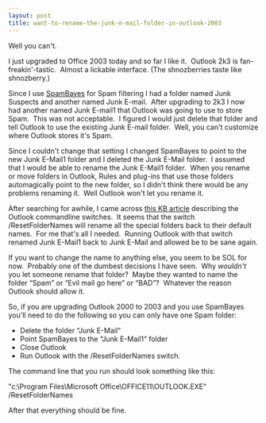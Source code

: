 ```yaml
---
layout: post
title: want-to-rename-the-junk-e-mail-folder-in-outlook-2003
---
```

Well you can't.

I just upgraded to Office 2003 today and so far I like it.  Outlook 2k3
is fan-freakin'-tastic.  Almost a lickable interface. (The shnozberries
taste like shnozberry.)

Since I use
[SpamBayes](http://blogs.geekdojo.net/ryan/posts/219.aspx) for Spam
filtering I had a folder named Junk Suspects and another named Junk
E-mail.  After upgrading to 2k3 I now had another named Junk E-mail1
that Outlook was going to use to store Spam.  This was not acceptable. 
I figured I would just delete that folder and tell Outlook to use the
existing Junk E-mail folder.  Well, you can't customize where Outlook
stores it's Spam.

Since I couldn't change that setting I changed SpamBayes to point to the
new Junk E-Mail1 folder and I deleted the Junk E-Mail folder.  I assumed
that I would be able to rename the Junk E-Mail1 folder.  When you rename
or move folders in Outlook, Rules and plug-ins that use those folders
automagically point to the new folder, so I didn't think there would be
any problems renaming it.  Well Outlook won't let you rename it.

After searching for awhile, I came across [this KB
article](http://support.microsoft.com/default.aspx?scid=kb;en-us;296192)
describing the Outlook commandline switches.  It seems that the switch
/ResetFolderNames will rename all the special folders back to their
default names.  For me that's all I needed.  Running Outlook with that
switch renamed Junk E-Mail1 back to Junk E-Mail and allowed be to be
sane again.

If you want to change the name to anything else, you seem to be SOL for
now.  Probably one of the dumbest decisions I have seen.  Why *wouldn't*
you let someone rename that folder?  Maybe they wanted to name the
folder “Spam” or “Evil mail go here” or “BAD”?  Whatever the reason
Outlook should allow it.

So, if you are upgrading Outlook 2000 to 2003 and you use SpamBayes
you'll need to do the following so you can only have one Spam folder:

-   Delete the folder “Junk E-Mail“
-   Point SpamBayes to the “Junk E-Mail1“ folder
-   Close Outlook
-   Run Outlook with the /ResetFolderNames switch.

The command line that you run should look something like this:

"c:\\Program Files\\Microsoft Office\\OFFICE11\\OUTLOOK.EXE"
/ResetFolderNames

After that everything should be fine.
